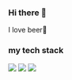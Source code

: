### Hi there 👋
I love beer🍺
### my tech stack
 <img src="https://img.shields.io/badge/Python-black?style=for-the-badge&logo=Python&logoColor=yellow"/> <img src="https://img.shields.io/badge/HTML5-black?style=for-the-badge&logo=HTML5&logoColor=orang"/> <img src="https://img.shields.io/badge/CSS3-black?style=for-the-badge&logo=CSS3&logoColor=blu"/>
